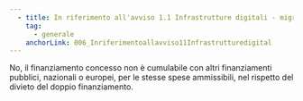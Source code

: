 ```yaml
---
  - title: In riferimento all'avviso 1.1 Infrastrutture digitali - migrazione PSN - PAC Pilota, è possibile accedere al finanziamento in caso di realizzazione delle attività, con l'ausilio di fondi pubblici,nazionali, regionali o europei prima della pubblicazione dell'Avviso ?
    tag:
      - generale
    anchorLink: 006_Inriferimentoallavviso11Infrastrutturedigital
---
```


No, il finanziamento concesso non è cumulabile con altri finanziamenti pubblici, nazionali o europei, per le stesse spese ammissibili, nel rispetto del divieto del doppio finanziamento.
